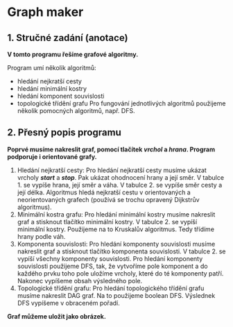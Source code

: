# Graph maker

## 1.	Stručné zadání (anotace)


**V tomto programu řešíme grafové algoritmy.**

Program umí několik algoritmů: 
-	hledání nejkratší cesty 
-	hledání minimální kostry 
-	hledání komponent souvislosti
-	topologické třídění grafu
Pro fungování jednotlivých algoritmů použijeme několik pomocných algoritmů, např. DFS.

## 2.	Přesný popis programu 

**Poprvé musíme nakreslit graf, pomocí tlačítek ***vrchol*** a ***hrana***. Program podporuje i orientované grafy.**

1.	Hledání nejkratší cesty:
Pro hledání nejkratší cesty musíme ukázat vrcholy ***start*** a ***stop***. Pak ukázat ohodnocení hrany a její směr. V tabulce 1. se vypíše hrana, její směr a váha. V tabulce 2. se vypíše směr cesty a její délka.
Algoritmus hledá nejkratší cestu v orientovaných a neorientovaných grafech (používá se trochu opravený Dijkstrův algoritmus).
2.	Minimální kostra grafu: 
Pro hledání minimální kostry musíme nakreslit graf a stisknout tlačítko minimální kostry. V tabulce 2. se vypíší minimální kostry.
Použijeme na to Kruskalův algoritmus. Tedy třídíme hrany podle váh. 
3.	Komponenta souvislosti:
Pro hledání komponenty souvislosti musíme nakreslit graf a stisknout tlačítko komponenta souvislosti. V tabulce 2. se vypíší všechny komponenty souvislosti.
Pro hledání komponenty souvislosti použijeme DFS, tak, že vytvoříme pole komponent a do každého prvku toho pole uložíme vrcholy, které do té komponenty patří. Nakonec vypíšeme obsah výsledného pole.
4.	Topologické třídění grafu:
Pro hledání topologického třídění grafu musíme nakreslit DAG graf. Na to použijeme boolean DFS. Výslednek DFS vypíšeme v obraceném pořadí.


**Graf můžeme uložit jako obrázek.**
